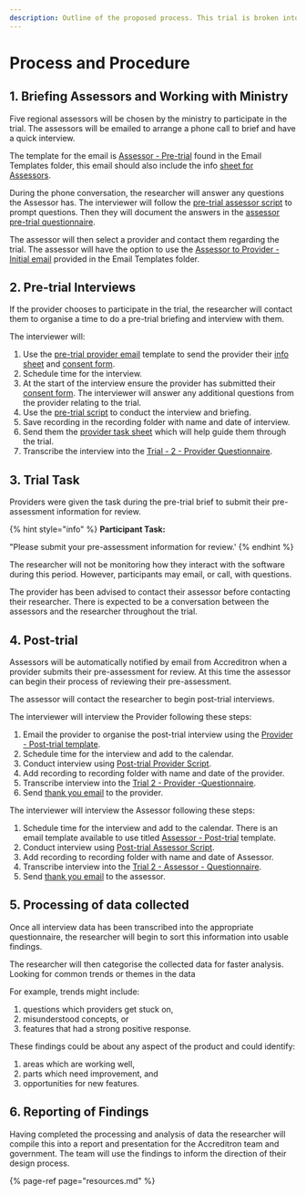```yaml
---
description: Outline of the proposed process. This trial is broken into six steps.
---
```


# Process and Procedure

## 1. Briefing Assessors and Working with Ministry

Five regional assessors will be chosen by the ministry to participate in the trial. The assessors will be emailed to arrange a phone call to brief and have a quick interview.  
  
The template for the email is [Assessor - Pre-trial](https://drive.google.com/open?id=1G2aZbrwYBIwCmUHp-1zdURYYTOilfzst0xLmZTxtd7Y) found in the Email Templates folder, this email should also include the info [sheet for Assessors](https://docs.google.com/document/d/1_23bP3tsxABls6Jiq7XzXAjaqU0N6wC-z0wUUiO_BBM/edit?usp=sharing).

During the phone conversation, the researcher will answer any questions the Assessor has. The interviewer will follow the [pre-trial assessor script](https://docs.google.com/document/d/1aM5VJt1TPb4UBqKwGdfbKzvtW5V3BSwkg8IsSTaLmsU/edit?usp=sharing) to prompt questions. Then they will document the answers in the [assessor pre-trial questionnaire](https://docs.google.com/forms/d/1WzUP57MKHUzUBWlnmubZmmtyt20U3pV1o8PF21N-NzM/edit).  

The assessor will then select a provider and contact them regarding the trial. The assessor will have the option to use the [Assessor to Provider - Initial email](https://docs.google.com/document/d/1btNPXUXaoDOT5TlpMiaGnV5v6fnQjFlBwv_xZVzsO_4/edit) provided in the Email Templates folder.

## 2. Pre-trial Interviews

If the provider chooses to participate in the trial, the researcher will contact them to organise a time to do a pre-trial briefing and interview with them.

The interviewer will:

1. Use the [pre-trial provider email](https://docs.google.com/document/d/172j8rnbV1X8ASA_DLuK4MnDnAIV2MYyEs1FsrCYLtRY/edit) template to send the provider their [info sheet](https://docs.google.com/document/d/1m83k7wXA2zF2QAnedlF_uIx1RoxmQy5asyWWG74tq7g/edit#heading=h.5lsn9qefmda6) and [consent form](https://docs.google.com/forms/d/1rRqIPyZHfjRSOxvEhagZfQJfxS6EIVoLLVX-dFduzi4/prefill).
2. Schedule time for the interview.
3. At the start of the interview ensure the provider has submitted their [consent form](https://docs.google.com/forms/d/1rRqIPyZHfjRSOxvEhagZfQJfxS6EIVoLLVX-dFduzi4/prefill). The interviewer will answer any additional questions from the provider relating to the trial.
4. Use the [pre-trial script](https://docs.google.com/document/d/11oLwJH7j5XflbOX_5mTJ5-l4LEXlFVX3GsVhWaxo8Q4/edit) to conduct the interview and briefing.
5. Save recording in the recording folder with name and date of interview.
6. Send them the [provider task sheet](https://docs.google.com/document/d/1hmGXGMnzggOpBBKFa3LDc9Eyp2msaOHDKFEqe3Nlq4Y/edit#heading=h.2qphzkv4obng) which will help guide them through the trial.
7. Transcribe the interview into the [Trial - 2 - Provider Questionnaire](https://docs.google.com/forms/d/1QccvaQMu_6xRLv7qCVW4cHskvk6NIXWK3dPQJ8FHPZQ/edit).

## 3. Trial Task

Providers were given the task during the pre-trial brief to submit their pre-assessment information for review.

{% hint style="info" %}
**Participant Task:**

"Please submit your pre-assessment information for review.'
{% endhint %}

The researcher will not be monitoring how they interact with the software during this period. However, participants may email, or call, with questions.  
  
The provider has been advised to contact their assessor before contacting their researcher. There is expected to be a conversation between the assessors and the researcher throughout the trial.

## 4. Post-trial

Assessors will be automatically notified by email from Accreditron when a provider submits their pre-assessment for review. At this time the assessor can begin their process of reviewing their pre-assessment.

The assessor will contact the researcher to begin post-trial interviews.

The interviewer will interview the Provider following these steps:

1. Email the provider to organise the post-trial interview using the [Provider - Post-trial template](https://docs.google.com/document/d/1TsZkpbmlfo9YD9Mp5qmvO8XhgjUnZfGH4Wy-OlgLWBg/edit).
2. Schedule time for the interview and add to the calendar.
3. Conduct interview using [Post-trial Provider Script](https://docs.google.com/document/d/1eBMcwHFG14ytJlktgjWVwqZr9fnDdlYTgbDayj_fB0A/edit).
4. Add recording to recording folder with name and date of the provider.
5. Transcribe interview into the [Trial 2 - Provider -Questionnaire](https://docs.google.com/forms/d/1QccvaQMu_6xRLv7qCVW4cHskvk6NIXWK3dPQJ8FHPZQ/edit).
6. Send [thank you email](https://docs.google.com/document/d/1vd9DKePJAusRFw0YearF2gT9-hAs2b2VtcgvMnWWOkI/edit) to the provider.

The interviewer will interview the Assessor following these steps:

1. Schedule time for the interview and add to the calendar. There is an email template available to use titled [Assessor - Post-trial](https://docs.google.com/document/d/1uF8KHRC9Cr4wHojnIs5YxI-PTl8oqaQuqtkKcV1UCOw/edit) template.
2. Conduct interview using [Post-trial Assessor Script](https://docs.google.com/document/d/1cUHTK1DtAdqTyHnlBEzxvRnQA9hmX3-Kc8tYblmts0k/edit).
3. Add recording to recording folder with name and date of Assessor.
4. Transcribe interview into the [Trial 2 - Assessor - Questionnaire](https://docs.google.com/forms/u/1/d/1HOpEC3ZJc1ETn2VDu66ZHrHKwsbKryYOnF9DCWyXjCc/edit?usp=drive_web).
5. Send [thank you email](https://docs.google.com/document/d/1Xg0pHo55D3gGGlN7BkmnwE3XspMHsxQrnlo6Sy4Sy-k/edit) to the assessor.

## 5. Processing of data collected

Once all interview data has been transcribed into the appropriate questionnaire, the researcher will begin to sort this information into usable findings.  


The researcher will then categorise the collected data for faster analysis. Looking for common trends or themes in the data  
  
For example, trends might include:

1. questions which providers get stuck on,
2. misunderstood concepts, or
3. features that had a strong positive response.

These findings could be about any aspect of the product and could identify:

1. areas which are working well,
2. parts which need improvement, and
3. opportunities for new features.

## 6. Reporting of Findings

Having completed the processing and analysis of data the researcher will compile this into a report and presentation for the Accreditron team and government. The team will use the findings to inform the direction of their design process.



{% page-ref page="resources.md" %}



